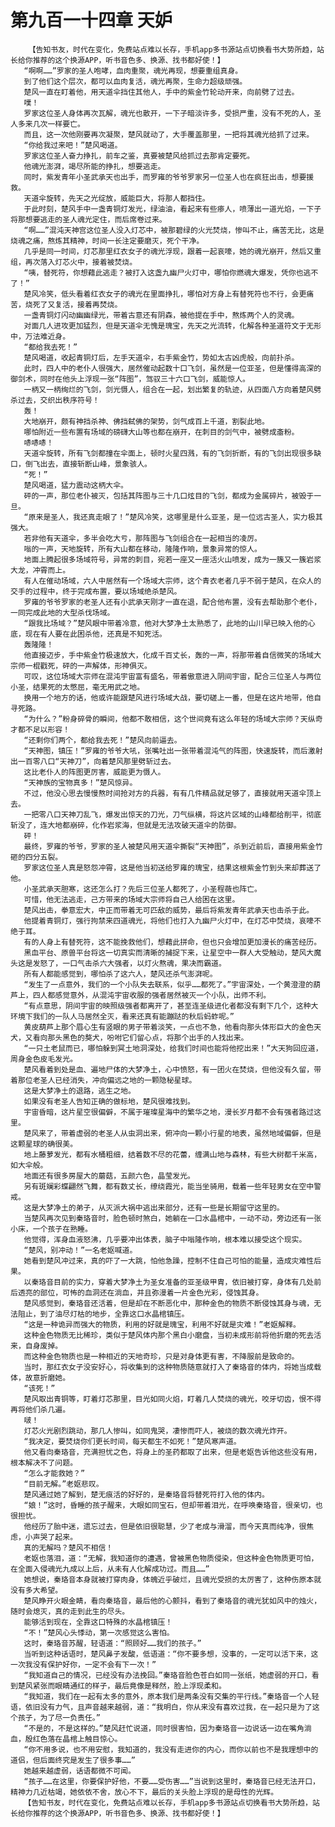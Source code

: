 # 第九百一十四章 天妒
        【告知书友，时代在变化，免费站点难以长存，手机app多书源站点切换看书大势所趋，站长给你推荐的这个换源APP，听书音色多、换源、找书都好使！】
       “啊啊……”罗家的圣人咆哮，血肉重聚，魂光再现，想要重组真身。
       到了他们这个层次，都可以血肉复活，魂光再聚，生命力超级顽强。
       楚风一直在盯着他，用天道伞挡住其他人，手中的紫金竹轮动开来，向前劈了过去。
       噗！
       罗家这位圣人身体再次瓦解，魂光也散开，一下子暗淡许多，受损严重，没有不死的人，圣人多来几次一样要亡。
       而且，这一次他刚要再次凝聚，楚风就动了，大手覆盖那里，一把将其魂光给抓了过来。
       “你给我过来吧！”楚风喝道。
       罗家这位圣人奋力挣扎，前车之鉴，真要被楚风给抓过去那肯定要死。
       他魂光澎湃，竭尽所能的挣扎，想要逃走。
       同时，紫发青年小圣武承天也出手，而罗雍的爷爷罗家另一位圣人也在疯狂出击，想要援救。
       天道伞旋转，先天之光绽放，威能巨大，将那人都挡住。
       于此时刻，楚风手中一盏青铜灯发光，绿油油，看起来有些瘆人，喷薄出一道光焰，一下子将那想要逃走的圣人魂光定住，而后席卷过来。
       “啊……”混沌天神宫这位圣人没入灯芯中，被那碧绿的火光焚烧，惨叫不止，痛苦无比，这是烧魂之痛，熬炼其精神，时间一长注定要磨灭，死个干净。
       几乎是同一时间，灯芯那里红衣女子的魂光浮现，跟着一起哀嚎，她的魂光崩开，然后又重组，再次落入灯芯火中，接着被焚烧。
       “咦，替死符，你想藉此逃走？被打入这盏九幽尸火灯中，哪怕你燃魂大爆发，凭你也逃不了！”
       楚风冷笑，低头看着红衣女子的魂光在里面挣扎，哪怕对方身上有替死符也不行，会更痛苦，烧死了又复活，接着再焚烧。
       一盏青铜灯闪动幽幽绿光，带着古意还有阴森，被他提在手中，熬炼两个人的灵魂。
       对面几人进攻更加猛烈，但是天道伞无愧是瑰宝，先天之光流转，化解各种圣道符文于无形中，万法难近身。
       “都给我去死！”
       楚风喝道，收起青铜灯后，左手天道伞，右手紫金竹，势如太古凶虎般，向前扑杀。
       此时，四人中的老仆人很强大，居然催动起数十口飞剑，虽然是一位亚圣，但是懂得高深的御剑术，同时在他头上浮现一张“阵图”，驾驭三十六口飞剑，威能惊人。
       一柄又一柄绚烂的飞剑，剑光慑人，组合在一起，划出繁复的轨迹，从四面八方向着楚风劈杀过去，交织出秩序符号！
       轰！
       大地崩开，颇有神挡杀神、佛挡弑佛的架势，剑气成百上千道，割裂此地。
       哪怕附近一些布置有场域的磅礴大山等也都在崩开，在刺目的剑气中，被劈成齑粉。
       哧哧哧！
       天道伞旋转，所有飞剑都撞在伞面上，顿时火星四溅，有的飞剑折断，有的飞剑出现很多缺口，倒飞出去，直接斩断山峰，景象骇人。
       “死！”
       楚风喝道，猛力震动这柄大伞。
       砰的一声，那位老仆被灭，包括其阵图与三十几口炫目的飞剑，都成为金属碎片，被毁于一旦。
       “原来是圣人，我还真走眼了！”楚风冷笑，这哪里是什么亚圣，是一位远古圣人，实力极其强大。
       若非他有天道伞，多半会吃大亏，那阵图与飞剑组合在一起相当的凌厉。
       嗡的一声，天地旋转，所有大山都在移动，隆隆作响，景象异常的惊人。
       地面上腾起很多场域符号，异常的刺目，宛若一座又一座活火山喷发，成为一簇又一簇岩浆大龙，冲霄而上。
       有人在催动场域，六人中居然有一个场域大宗师，这个青衣老者几乎不弱于楚风，在众人的交手的过程中，终于完成布置，要以场域绝杀楚风。
       罗雍的爷爷罗家的老圣人还有小武承天刚才一直在退，配合他布置，没有去帮助那个老仆，一同完成此地的大型杀伐场域。
       “跟我比场域？”楚风眼中带着冷意，他对大梦净土太熟悉了，此地的山川早已映入他的心底，现在有人要在此困杀他，还真是不知死活。
       轰隆隆！
       他直接迈步，手中紫金竹极速放大，化成千百丈长，轰的一声，将那带着自信微笑的场域大宗师一棍戳死，砰的一声解体，形神俱灭。
       可叹，这位场域大宗师在混沌宇宙富有盛名，带着傲意进入阴间宇宙，配合三位圣人与两位小圣，结果死的太憋屈，毫无用武之地。
       换用一个地方的话，他或许能跟楚风进行场域大战，要切磋上一番，但是在这片地带，他自寻死路。
       “为什么？”粉身碎骨的瞬间，他都不敢相信，这个世间竟有这么年轻的场域大宗师？天纵奇才都不足以形容！
       “还剩你们两个，都给我去死！”楚风向前逼去。
       “天神图，镇压！”罗雍的爷爷大吼，张嘴吐出一张带着混沌气的阵图，快速旋转，而后激射出一百零八口“天神刀”，向着楚风那里劈斩过去。
       这比老仆人的阵图更厉害，威能更为慑人。
       “天神族的宝物真多！”楚风惊异。
       不过，他没心思去慢慢熬时间抢对方的兵器，有有几件精品就足够了，直接就用天道伞顶上去。
       一把零八口天神刀乱飞，爆发出惊天的刀光，刀气纵横，将这片区域的山峰都给削平，彻底斩没了，连大地都崩碎，化作岩浆海，但就是无法攻破天道伞的防御。
       砰！
       最终，罗雍的爷爷，罗家的圣人被楚风用天道伞撕裂“天神图”，杀到近前后，直接用紫金竹砸的四分五裂。
       罗家这位圣人真是怒怨冲霄，这是他当初送给罗雍的瑰宝，结果这根紫金竹到头来却葬送了他。
       小圣武承天胆寒，这还怎么打？先后三位圣人都死了，小圣程薇也阵亡。
       可惜，他无法逃走，己方带来的场域大宗师将自己人给困在这里。
       楚风出击，拳意宏大，中正而带着无可匹敌的威势，最后将紫发青年武承天也击杀于此。
       他提着青铜灯，强行拘禁来四道魂光，将他们也打入九幽尸火灯中，在灯芯中焚烧，哀嚎不绝于耳。
       有的人身上有替死符，这不能挽救他们，想藉此拼命，但也只会增加更加漫长的痛苦经历。
       黑血平台、原兽平台将这一切真实而清晰的捕捉下来，让星空中一群人大受触动，楚风大魔头这是发怒了，一口气击杀六大强者，以灯火熬魂，果决而霸道。
       所有人都能感觉到，哪怕杀了这六人，楚风还杀气澎湃呢。
       “发生了一点意外，我们的一个小队失去联系，似乎……都死了。”宇宙深处，一个黄澄澄的葫芦上，四人都感觉意外，从混沌宇宙收服的强者居然被灭一个小队，出师不利。
       “有点意思，阴间宇宙的映照级强者都离开了，甚至连圣级进化者都没有剩下几个，这种大环境下我们的一队人马居然全灭，看来还真有能蹦跶的秋后蚂蚱呢。”
       黄皮葫芦上那个眉心生有竖眼的男子带着淡笑，一点也不急，他看向那头体形巨大的金色天犬，又看向那头黑色的獒犬，吩咐它们留心点，将那个出手的人找出来。
       “一只土老鼠而已，哪怕躲到冥土地洞深处，给我们时间也能将他挖出来！”大天狗回应道，周身金色皮毛发光。
       楚风看着到处是血、遍地尸体的大梦净土，心中愤怒，有一团火在焚烧，但他没有久留，带着那位老圣人已经消失，冲向偏远之地的一颗隐秘星球。
       这是大梦净土的退路，逃生之地。
       如果没有老圣人告知正确的做标地，楚风很难找到。
       宇宙昏暗，这片星空很偏僻，不属于璀璨星海中的繁华之地，漫长岁月都不会有强者路过这里。
       楚风来了，带着虚弱的老圣人从虫洞出来，俯冲向一颗小行星的地表，虽然地域偏僻，但是这颗星球的确很美。
       地上藤萝发光，都有水桶粗细，结着数不尽的花蕾，缠满山地与森林，有些大树都千米高，如大伞般。
       地面还有很多房屋大的蘑菇，五颜六色，晶莹发光。
       另有斑斓彩蝶翩然飞舞，都有数丈长，缭绕霞光，能当坐骑用，载着一些年轻男女在空中警戒。
       这是大梦净土的弟子，从灭派大祸中逃出来部分，还有一些是长期留守这里的。
       当楚风再次见到秦珞音时，脸色顿时煞白，她躺在一口水晶棺中，一动不动，旁边还有一张小床，一个孩子在熟睡。
       他觉得，浑身血液怒沸，几乎要冲出体表，脑子中嗡隆作响，根本难以接受这个现实。
       “楚风，别冲动！”一名老妪喊道。
       她看到楚风冲过来，真的吓了一大跳，怕他急躁，控制不住自己可怕的能量，造成灾难性后果。
       以秦珞音目前的实力，穿着大梦净土为圣女准备的亚圣级甲胄，依旧被打穿，身体有几处前后透亮的部位，可怖的血洞还在淌血，并且弥漫着一片金色光彩，侵蚀其身。
       楚风感觉到，秦珞音还活着，但是却在不断恶化中，那种金色的物质不断侵蚀其身与魂，无法阻止，到了油尽灯枯的地步，全靠这口水晶棺镇压。
       “这是一种诡异而强大的物质，利用的好就是瑰宝，利用不好就是灾难！”老妪解释。
       这种金色物质无比稀珍，类似于楚风体内那个黑白小磨盘，当初未成形前将他折磨的死去活来，自身废掉。
       而这种金色物质也是一种相近的天地奇珍，只是对身体更有害，不降服前是致命的。
       当时，那红衣女子没安好心，将收集到的这种物质随意就打入了秦珞音的体内，将她当成载体，故意折磨她。
       “该死！”
       楚风取出青铜等，盯着灯芯那里，目光如同火焰，盯着几人焚烧的魂光，咬牙切齿，恨不得再将他们杀几遍。
       啵！
       灯芯火光剧烈跳动，那几人惨叫，如同鬼哭，凄惨而吓人，被烧的数次魂光炸开。
       “我决定，要焚烧你们更长时间，每天都生不如死！”楚风寒声道。
       他又看向秦珞音，充满担忧之色，将身上的圣药都取了出来，但是老妪告诉他这些没有用，根本解决不了问题。
       “怎么才能救她？”
       “目前无解。”老妪悲叹。
       楚风通过她了解到，楚无痕活的好好的，是秦珞音将替死符打入他的体内。
       “娘！”这时，昏睡的孩子醒来，大眼如同宝石，但却带着泪光，在呼唤秦珞音，很亲切，也很担忧。
       他经历了胎中迷，遗忘过去，但是依旧很聪慧，少了老成与滑溜，而今天真而纯净，很焦虑，小声哭了起来。
       真的无解吗？楚风不相信！
       老妪也落泪，道：“无解，我知道你的遭遇，曾被黑色物质侵染，但这种金色物质更可怕，在全面入侵魂光九成以上后，从未有人化解成功过。而且……”
       她想说，秦珞音本身就被打穿肉身，体魄近乎破烂，且魂光受损的太厉害了，这种伤原本就没有多大希望。
       楚风睁开火眼金睛，看向秦珞音，最后他的心颤抖，看到了秦珞音的魂光犹如风中的烛火，随时会熄灭，真的走到此生的尽头。
       能够活到现在，全靠这口特殊的水晶棺镇压！
       “不！”楚风心头悸动，第一次感觉这么害怕。
       这时，秦珞音苏醒，轻语道：“照顾好……我们的孩子。”
       当听到这种话语时，楚风鼻子发酸，低语道：“你不要多想，没事的，一定可以活下来，这一次我没有保护好你，一定不会有下一次！”
       “我知道自己的情况，已经没有办法挽回。”秦珞音脸色苍白如同一张纸，她虚弱的开口，看到楚风紧张而眼睛通红的样子，最后竟像是释然，脸上浮现柔和。
       “我知道，我们在一起有太多的意外，原本我们是两条没有交集的平行线。”秦珞音一个人轻语，依旧没有力气，且声音越来越弱，道：“我明白，你从来没有喜欢过我，在一起只是为了这个孩子，为了尽一负责任。”
       “不是的，不是这样的。”楚风赶忙说道，同时很害怕，因为秦珞音一边说话一边在嘴角淌血，殷红色落在晶棺上触目惊心。
       “你不用多说，也不用安慰，我知道的，我没有走进你的内心，而你以前也不是我理想中的道侣，但后面终究是发生了很多事……”
       她越来越虚弱，话语都微不可闻。
       “孩子……在这里，你要保护好他，不要……受伤害……”当说到这里时，秦珞音已经无法开口，精神力几近枯竭，她依依不舍，放心不下，最后的关头脸上浮现的是母性的光辉。
       【告知书友，时代在变化，免费站点难以长存，手机app多书源站点切换看书大势所趋，站长给你推荐的这个换源APP，听书音色多、换源、找书都好使！】